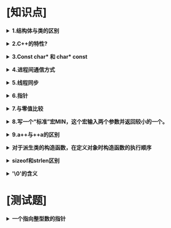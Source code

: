 # [知识点]

<b><details><summary>1.结构体与类的区别</summary></b> 

* 分别以struct和class命名

* 成员访问控制有差异，默认情况下，结构体的成员是public，类的成员是private

</details>

<b><details><summary>2.C++的特性?</summary></b> 

> 类与对象
>> 类是抽象的，对象是类的实例

> 构造函数
>> 
- 构造函数的名字和类名相同，没有返回值
- 构造函数用来对类中的成员变量进行初始化

> 析构函数
>>
- 释放对象所占有的资源
- 反向的构造函数，不允许有返回值
- 不能带参数，一个类中有且只有一个析构函数

> 函数的重载 overload
>>
- 有多个构造函数，函数名一样，只是参数的类型和个数不一样
- 只有函数的返回类型不同是不能构成函数的重载

> this指针
>>
- 是一个隐含的指针
- 指向对象本身，代表对象的地址

> 类的继承
>>
- 父类和子类，子类除了自己的成员变量和方法外，还可以继承父类的成员变量和方法
- public：可以在任何地方被访问
- protected：只能在该类及其子类中访问
- Private：只能在该类中访问

> 多重继承
>>
- 一个类可以从多个基类中派生
- 多个基类中若有相同的变量和方法，可能会带来麻烦

> 虚函数与多态
>>在基类的函数前加上virtual关键字，在派生类中重写该函数，运行时将会根据对象的实际类型类调用相应的函数。如果对象类型是派生类，就调用派生类的函数；如果对象类型是基类，就调用基类的函数。

> 纯虚函数
>>
- 不具体实现的虚函数
- 含有纯虚函数的类叫抽象类，这种类不能声明对象，只是作为基类为派生类服务
- 派生类中必须完全实现基类的纯虚函数，否则，派生类也变成了抽象类，不能实例化对象。

> 函数的覆盖
>>
- 基类函数必须是虚函数
- 发生覆盖的两个函数要分别位于派生类和基类中
- 函数名称与参数必须完全相同
- 覆盖总是和多态关联在一起

> 函数的隐藏
>>
- 派生类的函数与基类函数完全相同，即函数名和参数都相同，只是基类函数没有使用virtual关键字，此时基类函数将被隐藏
- 派生类函数与基类函数同名，但参数不同，不管基类的函数是否有virtual关键字，基类函数都将被隐藏

> 引用和指针变量
>>
- 引用就是一个变量的别名
- 指针是地址，指针变量要存储地址值，可以修改指针变量所保存的地址值，从而指向其他的内存

</details>

<b><details><summary>3.Const char* 和 char* const</summary></b> 
- Const char* 指向常量的指针
- Char* const 指针常量

</details>

<b><details><summary>4.进程间通信方式</summary></b> 
- 剪贴板
- 匿名管道
- 命名管道
- 邮槽

</details>

<b><details><summary>5.线程同步</summary></b> 
- 利用事件对象实现线程同步
- 利用关键代码段实现线程同步
- 线程锁

</details>

<b><details><summary>6.指针</summary></b> 
- 一个整型数

    int a;

- 一个指向整型数的指针（A pointer to an integer）

    int *a;

- 一个指向指针的的指针，它指向的指针是指向一个整型数( A pointer to a pointer to an intege)

    int **a;

- 一个有10个整型数的数组( An array of 10 integers) 

    int a[10];

- 一个有10个指针的数组，该指针是指向一个整型数的。(An array of 10 pointers to integers) 

    int *a[10];

    本质上就是数组元素是10个 int * 指针的一维数组;先找到声明符a，然后向右看，有 [ ] 说明a是个数组，在向左看，是 int* ，说明数组里面的每个元素都是int*。所以这是一个存放 int* 指针的数组。

- 一个指向有10个整型数数组的指针( A pointer to an array of 10 integers)

    int (*a)[10];

    a是指针，指向一个数组，此数组里面有10个int型元素。

- 一个指向函数的指针，该函数有一个整型参数并返回一个整型数(A pointer to a function that takes an integer as an argument and returns an integer) 

    int (*a)(int);

- 一个有10个指针的数组，该指针指向一个函数，该函数有一个整型参数并返回一个整型数( An array of ten pointers to functions that take an integer argument and return an integer )

    int (*a[10])(int)

</details>

<b><details><summary>7.与零值比较</summary></b> 

- 布尔变量与零值比较

    不可将布尔变量直接与TRUE、FALSE或者1、0进行比较

    if(flag)    //表示flag为真

    if(!flag)   //表示flag为假

- 整型变量与零值比较

    应当将整型变量用“==”或“！=”直接与0比较

    if(value == 0)

    if(value != 0)

- 浮点变量与零值比较

    不可将浮点变量用“==”或“！=”与任何数字比较；无论是float还是double类型的变量，都有精度限制。所以一定要避免将浮点变量用“==”或“！=”与数字比较，应该设法转化成“> =”或“ <=”形式。

    假设浮点变量的名字为x，应当将 

        if(x == 0.0)   //隐含错误的比较

    转化为

        const float EPSINON = 0.00001；

        if((x> =-EPSINON) && (x <=EPSINON))     //其中EPSINON是允许的误差（即精度）

- 指针变量与零值比较

    应当将指针变量用“==”或“！=”与NULL比较。指针变量的零值是“空”（记为NULL）。尽管NULL的值与0相同，但是两者意义不同。

    假设指针变量的名字为p，它与零值比较的标准if语句如下： 

    if(p == NULL) //   p与NULL显式比较，强调p是指针变量 

    if(p != NULL) 

- 对if语句的补充说明

</details>

<b><details><summary>8.写一个“标准”宏MIN，这个宏输入两个参数并返回较小的一个。</summary></b> 

    #define MIN(a, b)(((a) >= (b)) ? (b) : (a))

    一定要加括号，如果不加括号，处理一些运算符会比较麻烦

</details>

<b><details><summary>9.a++与++a的区别</summary></b> 

    ++自增运算符：如a++，++a都等价于a = a + 1；

    -–自减运算符：如a–-，--a都等价于a = a -1；

    虽然++a和a++等价的结果一样，但是运算过程不同，a++ 是先使用a的值，然后再对a做加1处理，++a是先对a作加1处理，然后再使用a的值。

    int a = 5, b, c;

    b = a++;    //a值一开始为5，先赋值给b，所以b为5；然后a再做自加运算，所以a的值最终为6

    c = ++a;    //接上一步，a一开始为6，先执行自加运算，故a值变为7，再赋值给c，所以c的值也为7

</details>

<b><details><summary>对于派生类的构造函数，在定义对象时构造函数的执行顺序</summary></b> 

- 当派生类中不含对象成员时

    在创建派生类对象时,构造函数的执行顺序是：基类的构造函数→派生类的构造函数；

    在撤消派生类对象时,析构函数的执行顺序是：派生类的构造函数→基类的构造函数。

- 当派生类中含有对象成员时

     在定义派生类对象时，执行顺序：基类的构造函数→对象成员的构造函数→派生类的构造函数；

     在撤消派生类对象时，执行顺序：派生类的构造函数→对象成员的构造函数→基类的构造函数。

</details>

<b><details><summary>sizeof和strlen区别</summary></b>
>sizeof
>> 
- sizeof(...)是运算符，在头文件中typedef为unsigned int，其值在编译时即计算好了，参数可以是数组、指针、类型、对象、函数等。
- 它的功能是，获得保证能容纳实现所建立的最大对象的字节大小
- 由于在编译时计算，因此它不能用来返回动态分配的内存空间的大小。实际上，用它来返回类型以及静态分配的对象、结构或数组所占的空间，返回值跟对象、结构、数组所存储的内容没有关系。
- 具体而言，当参数分别如下时，它返回的值表示的含义如下：

    数组：编译时分配的数组空间大小

    指针：存储该指针所用的空间大小（存储该指针的地址的长度，是长整形，应该为4）

    类型：该类型所占的空间大小

    对象：对象的实际占用空间大小

    函数：函数的返回类型所占的空间大小，该函数的返回类型不能是void

>strlen
>>
- strlen(...)是函数，要在运行时才能计算。
- 参数必须是字符型指针（char*）。当数组名作为参数传入时，实际上数组就退化成指针了。
- 它的功能是返回字符串的长度。该字符串可能是自己定义的，也可能是内存中随机的
- 该函数实际完成的功能是从代表该字符串的第一个地址开始遍历，直到遇到结束符NULL，返回的长度大小不包括NULL

</details>

<b><details><summary>'\0'的含义</summary></b> 

- '\0'是判定字符数组结束的标识，表示这串字符到结尾了；
- 在字符数组中’\0’是占一个位置的！
- 例如 定义char c[6]=“hello”，而在内存中字符数组 c 则是"hello\0"；即’\0’在数组中占有空间却不被我们看到；
- 所以如果一个长度为10的字符串要放在字符数组里的话就应该把字符数组的长度定义为11

</details>

# [测试题]

<b><details><summary>一个指向整型数的指针</summary></b> 

    分别以struct和class命名

</details>
